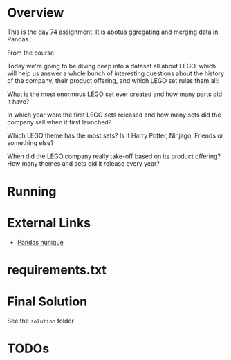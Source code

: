 # Overview

This is the day 74 assignment. It is abotua ggregating and merging data in Pandas.


From the course:

Today we're going to be diving deep into a dataset all about LEGO, which will help us answer a whole bunch of interesting questions about the history of the company, their product offering, and which LEGO set rules them all:

What is the most enormous LEGO set ever created and how many parts did it have?

In which year were the first LEGO sets released and how many sets did the company sell when it first launched?

Which LEGO theme has the most sets? Is it Harry Potter, Ninjago, Friends or something else?

When did the LEGO company really take-off based on its product offering? How many themes and sets did it release every year?

# Running


# External Links

- [Pandas nunique](https://pandas.pydata.org/pandas-docs/stable/reference/api/pandas.DataFrame.nunique.html#pandas.DataFrame.nunique)


# requirements.txt

# Final Solution

See the `solution` folder

# TODOs

